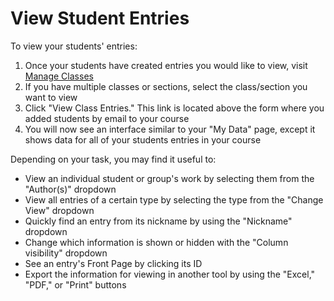 # View Student Entries

To view your students' entries:

1. Once your students have created entries you would like to view, visit [Manage Classes](https://discovery.tinyearth.wisc.edu/classroom-management/)
2. If you have multiple classes or sections, select the class/section you want to view
3. Click "View Class Entries." This link is located above the form where you added students by email to your course
4. You will now see an interface similar to your "My Data" page, except it shows data for all of your students entries in your course

Depending on your task, you may find it useful to:

- View an individual student or group's work by selecting them from the "Author(s)" dropdown
- View all entries of a certain type by selecting the type from the "Change View" dropdown
- Quickly find an entry from its nickname by using the "Nickname" dropdown
- Change which information is shown or hidden with the "Column visibility" dropdown
- See an entry's Front Page by clicking its ID
- Export the information for viewing in another tool by using the "Excel," "PDF," or "Print" buttons
